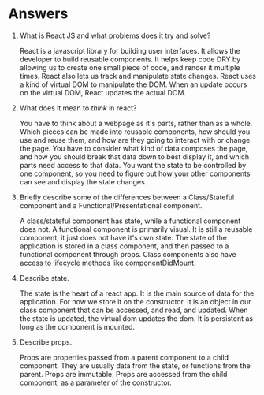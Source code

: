 # Answers

1.  What is React JS and what problems does it try and solve?

    React is a javascript library for building user interfaces. It allows the developer to build reusable components. It helps keep code DRY by allowing us to create one small piece of code, and render it multiple times. React also lets us track and manipulate state changes. React uses a kind of virtual DOM to manipulate the DOM. When an update occurs on the virtual DOM, React updates the actual DOM.

1.  What does it mean to _think_ in react?

    You have to think about a webpage as it's parts, rather than as a whole. Which pieces can be made into reusable components, how should you use and reuse them, and how are they going to interact with or change the page. You have to consider what kind of data composes the page, and how you should break that data down to best display it, and which parts need access to that data. You want the state to be controlled by one component, so you need to figure out how your other components can see and display the state changes.

1.  Briefly describe some of the differences between a Class/Stateful component and a Functional/Presentational component.

    A class/stateful component has state, while a functional component does not. A functional component is primarily visual. It is still a reusable component, it just does not have it's own state. The state of the application is stored in a class component, and then passed to a functional component through props. Class components also have access to lifecycle methods like componentDidMount.

1.  Describe state.

    The state is the heart of a react app. It is the main source of data for the application. For now we store it on the constructor. It is an object in our class component that can be accessed, and read, and updated. When the state is updated, the virtual dom updates the dom. It is persistent as long as the component is mounted.

1.  Describe props.

    Props are properties passed from a parent component to a child component. They are usually data from the state, or functions from the parent. Props are immutable. Props are accessed from the child component, as a parameter of the constructor.
